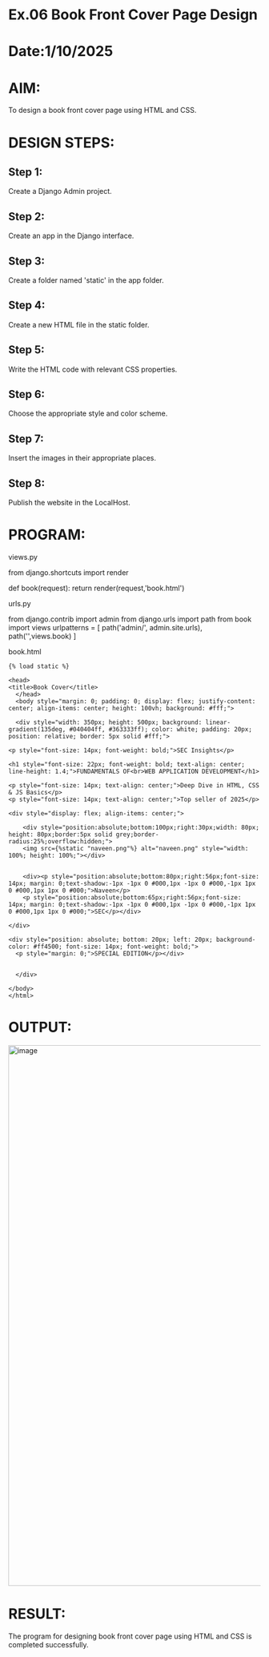 # Ex.06 Book Front Cover Page Design
# Date:1/10/2025
# AIM:
To design a book front cover page using HTML and CSS.

# DESIGN STEPS:
## Step 1:
Create a Django Admin project.

## Step 2:
Create an app in the Django interface.

## Step 3:
Create a folder named 'static' in the app folder.

## Step 4:
Create a new HTML file in the static folder.

## Step 5:
Write the HTML code with relevant CSS properties.

## Step 6:
Choose the appropriate style and color scheme.

## Step 7:
Insert the images in their appropriate places.

## Step 8:
Publish the website in the LocalHost.

# PROGRAM:
views.py 

from django.shortcuts import render

def book(request):
return render(request,'book.html')


urls.py


from django.contrib import admin
from django.urls import path
from book import views
urlpatterns = [
path('admin/', admin.site.urls),
path('',views.book)
]


book.html


    {% load static %}

    <head>
    <title>Book Cover</title>
      </head>
      <body style="margin: 0; padding: 0; display: flex; justify-content: center; align-items: center; height: 100vh; background: #fff;">

      <div style="width: 350px; height: 500px; background: linear-gradient(135deg, #040404ff, #363333ff); color: white; padding: 20px; position: relative; border: 5px solid #fff;">

    <p style="font-size: 14px; font-weight: bold;">SEC Insights</p>

    <h1 style="font-size: 22px; font-weight: bold; text-align: center; line-height: 1.4;">FUNDAMENTALS OF<br>WEB APPLICATION DEVELOPMENT</h1>

    <p style="font-size: 14px; text-align: center;">Deep Dive in HTML, CSS & JS Basics</p>
    <p style="font-size: 14px; text-align: center;">Top seller of 2025</p>

    <div style="display: flex; align-items: center;">
        
        <div style="position:absolute;bottom:100px;right:30px;width: 80px; height: 80px;border:5px solid grey;border-radius:25%;overflow:hidden;">
        <img src={%static "naveen.png"%} alt="naveen.png" style="width: 100%; height: 100%;"></div>
            
    
        <div><p style="position:absolute;bottom:80px;right:56px;font-size: 14px; margin: 0;text-shadow:-1px -1px 0 #000,1px -1px 0 #000,-1px 1px 0 #000,1px 1px 0 #000;">Naveen</p>
        <p style="position:absolute;bottom:65px;right:56px;font-size: 14px; margin: 0;text-shadow:-1px -1px 0 #000,1px -1px 0 #000,-1px 1px 0 #000,1px 1px 0 #000;">SEC</p></div>
    
    </div>

    <div style="position: absolute; bottom: 20px; left: 20px; background-color: #ff4500; font-size: 14px; font-weight: bold;">
      <p style="margin: 0;">SPECIAL EDITION</p></div>
    

      </div>

    </body>
    </html>



# OUTPUT:

<img width="1920" height="1080" alt="image" src="https://github.com/user-attachments/assets/d6f44e69-dfb4-4a0b-8bde-a71120040f83" />

# RESULT:
The program for designing book front cover page using HTML and CSS is completed successfully.
